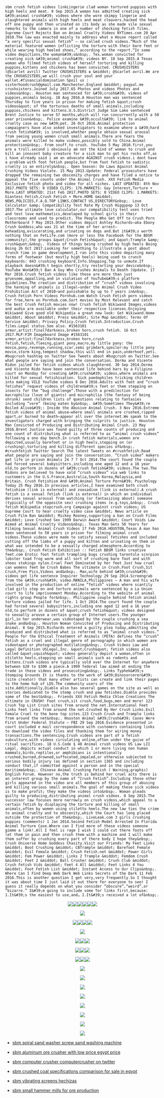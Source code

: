 
```
sbm crush fetish videos linkLingerie clad woman tortured puppies with high heels and meat. 9 Sep 2015.A woman has admitted creating sick &#39;animal crush&#39; videos where she wore skimpy lingerie and slaughtered animals with high heels and meat cleavers.hacked the head off one puppy and then urinated on its body as she made vile sexual remarks to the camera in one of a number of shocking fetish films. Supreme Court Rejects Ban on Animal Cruelty Videos NYTimes.com 20 Apr 2010.The law was enacted mainly to address what a House report called “a very specific sexual fetish” — so called crush videos.“Much of the material featured women inflicting the torture with their bare feet or while wearing high heeled shoes,” according to the report.“In some video depictions,the woman&#39;s&nbsp;. Tex.woman convicted for creating sick &#39;animal crush&#39; videos NY. 10 Sep 2015.A Texas woman who filmed fetish videos of herself torturing and killing puppies,kittens and chickens has been convicted. CRUSHSISTERS (@Scarlet avril) Twitter CRUSHSISTERS ♛ &middot; @Scarlet avril.We are the CRUSHSISTERS,we will crush your soul and your wallet.#financialdomination Spoil us : sisterhoodcrush@gmail.com.Manchester,England &middot; paypal.me crushsisters.Joined July 2017.65 Photos and videos Photos and videos&nbsp;. Houston man sentenced for &#39;crush&#39; videos of puppies,animals being. 18 Aug 2016.A Houston man was sentenced Thursday to five years in prison for making fetish &quot;crush videos&quot; of the torturous deaths of small animals,including puppies,chickens and kittens.U.S.District Judge Sim Lake sentenced Brent Justice to serve 57 months,which will run concurrently with a 50 year prison&nbsp;. Police examine &#39;occult&#39; link to animal cruelty case as new &#39;pet. 26 Oct 2016.Animal protection campaigners have also asked investigators to examine where a &#39;hard crush fetish&#39; is involved,whether people obtain sexual arousal from seeing young women crush small animals.There are fears the animals were killed to make videos,possibly sold to China.Animal protection&nbsp;. From snuff.to crush. YouTube 5 May 2010.first,you are a troll.second i obviously am not the kind of woman to crush and kill an innocent baby creature for a sick man to get his rocks off,as i have already said i am an advocate AGAINST crush videos.i dont have a problem with foot fetish people,but from foot fetish to sadistic cruelty is an entirely&nbsp;. Open Season: Do Laws Against Animal Crushing Videos Violate. 15 May 2013.Update: Federal prosecutors have dropped the remaining two obscenity charges and have filed a notice to appeal the five counts under the Animal Crush. XXX Fetish Media Exclusive fetish photo and video for all niches. LAST UPDATED: 8th Nov 2017.PHOTO SETS: 0 VIDEO CLIPS: 176.MARKETS: Gay Interest,Torture + More.LAST UPDATED: 21st Feb 2017.PHOTO SETS: 0 VIDEO CLIPS: 1.MARKETS: Giantess Fetish,Crush Fetish + More.HOME &middot; NEWS,POLICIES,F.A.Q.TOP LINKS,CONTACT US,DIRECTORY&nbsp;. Love Calculator &amp; Compatibility Test Rate My Crush Higgypop 13 Oct 2017.The ultimate love calculator,our compatibility test uses tried and test love mathematics,developed by school girls in their classrooms and used to predict. The People Who Get Off to Crush Porn Motherboard 7 May 2015.Other videos depict Ashley Richards—aka Ebony Crush Goddess,who was 21 at the time of her arrest—beheading,eviscerating,and urinating on dogs and.But it&#39;s worth nothing that on FetLife.com (more or less the Facebook for the BDSM community),the groups &quot;Crush Fetish&quot; and &quot;Trample &amp; crush&quot;&nbsp;. Videos of things being crushed by high heels Boing Boing 26 Oct 2017.Looking for something to illustrate a post about crunch time in game development,I ran into this video depicting many forms of footwear (but mostly high heels) being used to crunch keyboards: 043 crushing keyboard.Info.Shopping.Tap to unmute.If playback doesn&#39;t begin shortly,try restarting your device&nbsp;. YouTube Won&#39;t Ban A Guy Who Crushes Animals to Death (Update. 17 Mar 2016.Crush fetish videos like these are more than just gruesome,appalling,and in violation of YouTube&#39;s platform guidelines.The creation and distribution of “crush” videos involving the harming of animals is illegal—under the Animal Crush Video Prohibition Act of 2010—and punishable by up to 7 years in&nbsp;. Crush Fetish Porn Videos Pornhub.com Watch Crush Fetish porn videos for free,here on Pornhub.com.Sort movies by Most Relevant and catch the best Crush Fetish movies now! Crush fetish Wikiwand Images,videos and audio are available under their respective licenses.Enjoying Wikiwand Give good old Wikipedia a great new look: Get Wikiwand.Home &middot; About &middot; Press &middot; Site Map &middot; Terms Of Service &middot; Privacy Policy.Crush fetish.Introduction.Crush films.Legal status.See also. #1563101 armor,artist:final7darkness,broken horn,crush fetish. 16 Oct 2017.MLP:FIM Imageboard Image #1563101 armor,artist:final7darkness,broken horn,crush fetish,fetish,fleeing,giant pony,macro,my little pony: the movie,pony,revenge,running,scar,semi grimdark,spoiler:my little pony movie,storm king,tempest shadow,this will end in pain,underhoof,yeti. #bugcrush hashtag on Twitter See Tweets about #bugcrush on Twitter.See what people are saying and join the conversation. Dorma and Vicente Ridon jailed for fetish videos which slaughtered. 30 Sep 2014.Dorma and Vicente Rido have been sentenced life behind bars by a Filipino court on Monday for creating &#39;crush&#39; videos,where animals are killed for sexual fetishisation. Sick paedophiles tricking children into making VILE YouTube videos 8 Dec 2016.Adults with foot and “crush fetishes” request videos of children&#39;s feet or them stepping on insects for the “bug challenge”.Those with a predilection for macrophilia (love of giants) and microphilia (the fantasy of being shrunk) send children lists of questions relating to fantasies including “vore” (being eaten by&nbsp;. ​&#39;Sometimes They&#39;re Boiled Alive&#39;: Inside the Abusive Animal Crush. 3 Nov 2016.Extreme fetish videos of animal abuse—where small animals are crushed,ripped apart,or burned to death—appear all over the internet.We speak to the investigators charged with bringing the culprits to justice. Houston Man Convicted of Producing and Distributing Animal Crush. 23 May 2016.Brent Justice was found guilty of three counts of producing and one count of distributing what is referred to as “animal crush videos” following a one day bench.In crush fetish materials,women are depicted,usually barefoot or in high heels,stepping on (or crushing),torturing and killing different species of&nbsp;. #crushfetish Twitter Search The latest Tweets on #crushfetish.Read what people are saying and join the conversation. “Crush video” makers get life in prison Animals 24 7 7 Oct 2014.The court found the couple had forced several babysitters,including one aged 12 and a 16 year old,to perform in dozens of &#39;crush fetish&#39; videos.The two.The Ridons are believed to have sold “crush videos” via web links to customers in the U.S.France,Australia,South Korea,Malaysia,and Britain. Crush Fetishism And &#39;Animal Torture Porn&#39; Psychology Today 25 May 2016.In previous articles,I have examined both crush fetishism (link is external) and zoosadism (link is external).A crush fetish is a sexual fetish (link is external) in which an individual derives sexual arousal from watching (or fantasizing about) someone (typically of the opposite sex) crushing items (e.g.toys,&nbsp;. Crush fetish Wikipedia stopcrush.org Campaign against crush videos; US Supreme Court to hear cruelty video case &middot; News article on Crush Film Ban &middot; Mickey Rooney,supporting a ban on Crush Films &middot; Love Crushed Sex 1999 Darwin Award &middot; Court Voids Law Aimed at Animal Cruelty Videos&nbsp;. Texas Man Gets 50 Years for Filming Sexual Animal Crush Videos 17 Feb 2016.HOUSTON,Texas A man has been sentenced to 50 years in prison for filming animal crush videos.These videos were made to satisfy sexual fetishes and included cutting off the limbs of a puppy and kitten and urinating on them in what was intended to be a sexually charged atmosphere.According to the&nbsp;. Crush Fetish Exhibition :: Fetish BDSM links creative feet.com Erotic foot fetish trampling bugs crushing tarentula scorpion lobster toad frog worm and all sort of crushing bare foot and with shoes stokings nylon.Cruel Feet Dominated by her feet Just how cruel can womens feet be Crush Babes The ultimate in Crush.Foot Crush,Sit Crush,Free Pics,Videos and&nbsp;. Man,wife behind &#39;crush&#39; videos get life sentence Inquirer Technology 29 Sep 2014.Screengrab from the &#39;crush&#39; video.MANILA,Philippines ― A man and his wife involved in the production of online “fetish” videos where scantily clad girls step on and torture animals were sentenced by a La Union court to life imprisonment Monday.According to the website of animal rights group People for&nbsp;. Philippine couple behind fetish animal torture videos jailed for life. 1 Oct 2014.The court found the couple had forced several babysitters,including one aged 12 and a 16 year old,to perform in dozens of &quot;crush fetish&quot; videos designed to sexually arouse a certain group of Internet users.The younger girl,in her underwear,was videotaped by the couple crushing a sea snake and&nbsp;. Houston Woman Convicted of Producing and Distributing Animal. 8 Sep 2015.Richards entered a guilty plea today,admitting she produced and distributed what is referred to as “animal crush videos.” People for the Ethical Treatment of Animals (PETA) defines the “crush” fetish as a cruel and illegal genre of pornography in which women are videotaped or photographed mutilating&nbsp;. Crush Videos Law and Legal Definition USLegal,Inc. &quot;Crush&quot; fetish videos also called &quot;squish&quot; videos generally depict a woman,often in stiletto heels,stepping on small animals such as rodents and kittens.Crush videos are typically sold over the Internet for anywhere between $20 to $300 a piece.A 1999 federal law aimed at ending the trade in these videos and prosecuting&nbsp;. Links Typhek&#39;s Stomping Grounds It is thanks to the work of &#39;Dinosorcerer&#39; (site creator) that many other artists can create and link their pages to the home hub of LD5.The community users of the site.Additionally,Diablo also has several games on the site as well as stories dedicated to the stomp crush and paw fetishes.Diablo provides some of the best&nbsp;. Friends XXX Fetish Media Chloe Creations The ultimate in CRUSH! Foot crush,sit crush,food,bugs,men and more! 123 Crush Top List Crush sites from around the net.International Feet Links Feet links from around the net.Crushed By Her Crush Links.Evil Female Cruel to the bone top sites.123 Crush Crush and Trample links from around the net&nbsp;. Houston Animal &#39;Crush&#39; Cases Were First Under Federal Statute — FBI 29 Sep 2016.Evidence presented in court included e mail correspondence with customers containing links to download the video files and thanking them for wiring money transactions.The sentencing.Crush videos are part of a fetish subculture,with videos circulating online,often under the guise of ritual sacrifices. 18 U.S.Code § 48 Animal crush videos US Law LII Legal. depicts actual conduct in which 1 or more living non human mammals,birds,reptiles,or amphibians is intentionally crushed,burned,drowned,suffocated,impaled,or otherwise subjected to serious bodily injury (as defined in section 1365 and including conduct that,if committed against a person and in the special maritime&nbsp;. Chinese Animal Crushing Fetish ( Warning,graphic) English Forum. However no,the truth is behind her cruel acts there is an interest group by the name of “Crush Fetish”.Including those other girls appeared in the video are all members of this group of abusing and killing various small animals.The goal of making these sick videos is to make profit; they make the videos into&nbsp;. Woman pleads guilty to producing,distributing animal crush videos. 8 Sep 2015.The successor law focuses more narrowly on crush videos,which appeal to a certain fetish by displaying the torture and killing of small animals,often by women using stiletto heels.The new law ties the crime to animal cruelty and to obscenity,which the Court has long placed outside the protection of the&nbsp;. LiveLeak.com 3 girls crushing puppies (comments) 1 Jan 2014.Second Fetish Model Arrested In Florida Animal Torture Case.Where can I find more of these videos someone gimme a link!.All I feel is rage I wish I could cut there foots off let them in pain and then crush them with a machine and I will make them suffer by crushing every part of there body I hope they&nbsp;. Crush Universe Home Goddess Chasity.Visit our Friends: My Feet Links &middot; Boot Crushing &middot; CBTrample &middot; Barefoot Female &middot; Evil Female &middot; Crush Fetish.net &middot; Power Girls &middot; Fem Power &middot; Links 2 Trample &middot; Femdom Crush &middot; Feet 2 &middot; Ball Crusher &middot; Crush Club &middot; Crush Fetish Vids &middot; Feet 4 All &middot; Feet Links 4 You &middot; Foot Fetish List &middot; Instant Access to Our Clips&nbsp;. Where Can I Find Deep Web Dark Web Links Secrets of the Dark 11 Feb 2016.This is another question I get very,very frequently.So I thought it was about time I just laid it out there for everyone to see! I guess it really depends on what you consider “obscure”,“weird”,or “bizarre.” I&#39;m going to include some Tor links first,because: 1.It&#39;s the easiest to use,and… 2.It&#39;s received a lot of&nbsp;. 
```

<div align="center">
  
<a rel="nofollow" href="https://m.shibang-china.com?f=github&k=sbm+crush+fetish+videos+link"><img src="https://static.shibang-china.com/en/l.png"></a><img src="https://static.shibang-china.com/en/hw.png"><a rel="nofollow" href="https://m.shibang-china.com/product/?f=github&k=sbm+crush+fetish+videos+link"><img src="https://static.shibang-china.com/en/p.png"></a><a rel="nofollow" href="https://m.shibang-china.com/cases/?f=github&k=sbm+crush+fetish+videos+link"><img src="https://static.shibang-china.com/en/c.png"></a><a rel="nofollow" href="https://m.shibang-china.com/news/?f=github&k=sbm+crush+fetish+videos+link"><img src="https://static.shibang-china.com/en/n.png"></a><a rel="nofollow" href="https://m.shibang-china.com?f=github&k=sbm+crush+fetish+videos+link"><img src="https://static.shibang-china.com/en/m.png"></a>

<a rel="nofollow" href="https://m.shibang-china.com/product/?f=github&k=sbm+crush+fetish+videos+link"><img src="https://static.shibang-china.com/en/b.jpg"></a>
  
<a rel="nofollow" href="https://m.shibang-china.com/solution-aggregate.html?f=github&k=sbm+crush+fetish+videos+link"><img src="https://static.shibang-china.com/en/a.jpg"></a><a rel="nofollow" href="https://m.shibang-china.com/solution-mine.html?f=github&k=sbm+crush+fetish+videos+link"><img src="https://static.shibang-china.com/en/m.jpg"></a><a rel="nofollow" href="https://m.shibang-china.com/solution-mill.html?f=github&k=sbm+crush+fetish+videos+link"><img src="https://static.shibang-china.com/en/g.jpg"></a><a rel="nofollow" href="https://m.shibang-china.com/solution-epc.html?f=github&k=sbm+crush+fetish+videos+link"><img src="https://static.shibang-china.com/en/e.jpg"></a>

<a rel="nofollow" href="https://m.shibang-china.com/product/?f=github&k=sbm+crush+fetish+videos+link"><img src="https://static.shibang-china.com/en/a-p.png"></a>

<a rel="nofollow" href="https://m.shibang-china.com/product/crusher/c6x.html?f=github&k=sbm+crush+fetish+videos+link"><img src="https://static.shibang-china.com/en/j.jpg"></a><a rel="nofollow" href="https://m.shibang-china.com/product/crusher/ci5x.html?f=github&k=sbm+crush+fetish+videos+link"><img src="https://static.shibang-china.com/en/i.jpg"></a><a rel="nofollow" href="https://m.shibang-china.com/product/crusher/hst.html?f=github&k=sbm+crush+fetish+videos+link"><img src="https://static.shibang-china.com/en/c.jpg"></a>

<a rel="nofollow" href="https://m.shibang-china.com/product/mill/mtw.html?f=github&k=sbm+crush+fetish+videos+link"><img src="https://static.shibang-china.com/en/mtw.jpg"></a><a rel="nofollow" href="https://m.shibang-china.com/product/mill/scm.html?f=github&k=sbm+crush+fetish+videos+link"><img src="https://static.shibang-china.com/en/scm.jpg"></a><a rel="nofollow" href="https://m.shibang-china.com/product/mill/lm.html?f=github&k=sbm+crush+fetish+videos+link"><img src="https://static.shibang-china.com/en/lm.jpg"></a>

<a rel="nofollow" href="https://m.shibang-china.com/product/sand/vsi6x.html?f=github&k=sbm+crush+fetish+videos+link"><img src="https://static.shibang-china.com/en/6x.jpg"></a><a rel="nofollow" href="https://m.shibang-china.com/product/sand/vu.html?f=github&k=sbm+crush+fetish+videos+link"><img src="https://static.shibang-china.com/en/vu.jpg"></a><a rel="nofollow" href="https://m.shibang-china.com/product/mobile/klun.html?f=github&k=sbm+crush+fetish+videos+link"><img src="https://static.shibang-china.com/en/k.jpg"></a>

<a rel="nofollow" href="https://m.shibang-china.com/cases/?f=github&k=sbm+crush+fetish+videos+link"><img src="https://static.shibang-china.com/en/case.png"></a>

<a rel="nofollow" href="https://m.shibang-china.com/cases/aggregate/202.html?f=github&k=sbm+crush+fetish+videos+link"><img src="https://static.shibang-china.com/en/c-1.jpg"></a>

<a rel="nofollow" href="https://m.shibang-china.com/cases/aggregate/203.html?f=github&k=sbm+crush+fetish+videos+link"><img src="https://static.shibang-china.com/en/c-2.jpg"></a>

<a rel="nofollow" href="https://m.shibang-china.com/cases/mill/123.html?f=github&k=sbm+crush+fetish+videos+link"><img src="https://static.shibang-china.com/en/c-3.jpg"></a>

<a rel="nofollow" href="https://m.shibang-china.com/contact_us.html?f=github&k=sbm+crush+fetish+videos+link"><img src="https://static.shibang-china.com/en/contact.png"></a>

<a rel="nofollow" href="https://swt.shibang-china.com/?f=github&k=sbm+crush+fetish+videos+link"><img src="https://static.shibang-china.com/en/chat.png"></a>

<a rel="nofollow" href="https://whatsapp.shibangsoft.com/WhatsApp.php?f=github&k=sbm+crush+fetish+videos+link"><img src="https://static.shibang-china.com/en/whatsapp.png"></a>

<a rel="nofollow" href="https://m.shibang-china.com/?f=github&k=sbm+crush+fetish+videos+link"><img src="https://static.shibang-china.com/en/website.png"></a>

</div>


* [sbm spiral sand washer screw sand washing machine](sbm%20spiral%20sand%20washer%20screw%20sand%20washing%20machine.md)

* [sbm aluminum ore crusher with low price egypt price](sbm%20aluminum%20ore%20crusher%20with%20low%20price%20egypt%20price.md)

* [sbm computer crusher computercrusher on twitter](sbm%20computer%20crusher%20computercrusher%20on%20twitter.md)

* [sbm crushed coal specifications comparison for sale in egypt](sbm%20crushed%20coal%20specifications%20comparison%20for%20sale%20in%20egypt.md)

* [sbm vibrating screens hechizas](sbm%20vibrating%20screens%20hechizas.md)

* [sbm small hammer mills for ore production](sbm%20small%20hammer%20mills%20for%20ore%20production.md)